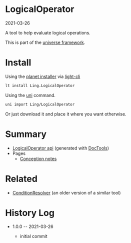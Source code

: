 LogicalOperator
===========
2021-03-26



A tool to help evaluate logical operations.


This is part of the [universe framework](https://github.com/karayabin/universe-snapshot).


Install
==========

Using the [planet installer](https://github.com/lingtalfi/Light_PlanetInstaller) via [light-cli](https://github.com/lingtalfi/Light_Cli)
```bash
lt install Ling.LogicalOperator
```

Using the [uni](https://github.com/lingtalfi/universe-naive-importer) command.
```bash
uni import Ling/LogicalOperator
```

Or just download it and place it where you want otherwise.






Summary
===========
- [LogicalOperator api](https://github.com/lingtalfi/LogicalOperator/blob/master/doc/api/Ling/LogicalOperator.md) (generated with [DocTools](https://github.com/lingtalfi/DocTools))
- Pages
    - [Conception notes](https://github.com/lingtalfi/LogicalOperator/blob/master/doc/pages/conception-notes.md)



Related
========

- [ConditionResolver](https://github.com/lingtalfi/ConditionResolver) (an older version of a similar tool)



History Log
=============

- 1.0.0 -- 2021-03-26

    - initial commit